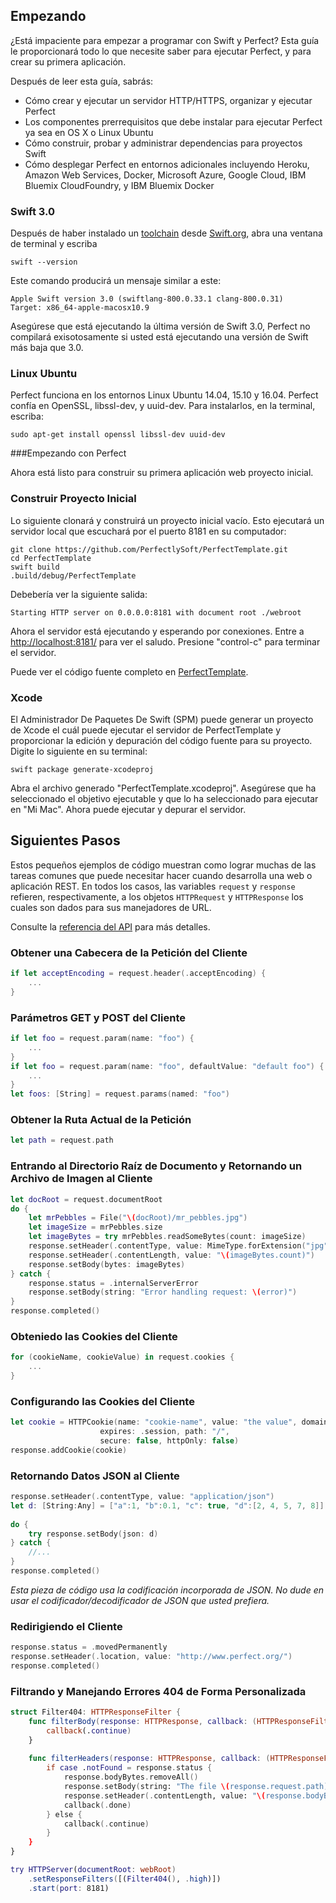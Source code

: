 ## Empezando

¿Está impaciente para empezar a programar con Swift y Perfect? Esta guía le proporcionará todo lo que necesite saber para ejecutar Perfect, y para crear su primera aplicación. 

Después de leer esta guía, sabrás:

- Cómo crear y ejecutar un servidor HTTP/HTTPS, organizar y ejecutar Perfect
- Los componentes prerrequisitos que debe instalar  para ejecutar Perfect ya sea en OS X o Linux Ubuntu
- Cómo construir, probar y administrar dependencias para proyectos Swift
- Cómo desplegar Perfect en entornos adicionales incluyendo Heroku, Amazon Web Services, Docker, Microsoft Azure, Google Cloud, IBM Bluemix CloudFoundry, y IBM Bluemix Docker

### Swift 3.0

Después de haber instalado un [toolchain](https://es.wikipedia.org/wiki/Cadena_de_herramientas) desde [Swift.org](https://swift.org/getting-started/), abra una ventana de terminal y escriba
```
swift --version
```

Este comando producirá un mensaje similar a este: 

```
Apple Swift version 3.0 (swiftlang-800.0.33.1 clang-800.0.31)
Target: x86_64-apple-macosx10.9
```
Asegúrese que está ejecutando la última versión de Swift 3.0, Perfect no compilará exisotosamente si usted está ejecutando una versión de Swift más baja que 3.0.

### Linux Ubuntu
Perfect funciona en los entornos Linux Ubuntu 14.04, 15.10 y 16.04. Perfect confía en OpenSSL, libssl-dev, y uuid-dev. Para instalarlos, en la terminal, escriba:

```
sudo apt-get install openssl libssl-dev uuid-dev
```

###Empezando con Perfect

Ahora está listo para construir su primera aplicación web proyecto inicial. 

### Construir Proyecto Inicial

Lo siguiente clonará y construirá un proyecto inicial vacío.  Esto ejecutará un servidor local que escuchará por el puerto 8181 en su computador:

```
git clone https://github.com/PerfectlySoft/PerfectTemplate.git
cd PerfectTemplate
swift build
.build/debug/PerfectTemplate
```

Debebería ver la siguiente salida:

```
Starting HTTP server on 0.0.0.0:8181 with document root ./webroot
```

Ahora el servidor está ejecutando y esperando por conexiones. Entre a [http://localhost:8181/](http://127.0.0.1:8181/) para ver el saludo. Presione "control-c" para terminar el servidor.

Puede ver el código fuente completo en [PerfectTemplate](https://github.com/PerfectlySoft/PerfectTemplate). 

### Xcode

El Administrador De Paquetes De Swift (SPM) puede generar un proyecto de Xcode el cuál puede ejecutar el servidor de PerfectTemplate y proporcionar la edición y depuración del código fuente para su proyecto. Digite lo siguiente en su terminal:

```
swift package generate-xcodeproj
```

Abra el archivo generado "PerfectTemplate.xcodeproj". Asegúrese que ha seleccionado el objetivo ejecutable y que lo ha seleccionado para ejecutar en "Mi Mac". Ahora puede ejecutar y depurar el servidor.

## Siguientes Pasos

Estos pequeños ejemplos de código muestran como lograr muchas de las tareas comunes que puede necesitar hacer cuando desarrolla una web o aplicación REST. En todos los casos, las variables ```request``` y ```response``` refieren, respectivamente, a los objetos ```HTTPRequest``` y ```HTTPResponse``` los cuales son dados para sus manejadores de URL.

Consulte la [referencia del API](http://www.perfect.org/docs/) para más detalles.

### Obtener una Cabecera de la Petición del Cliente

```swift
if let acceptEncoding = request.header(.acceptEncoding) {
	...
}
```

### Parámetros GET y POST del Cliente

```swift
if let foo = request.param(name: "foo") {
	...
}   
if let foo = request.param(name: "foo", defaultValue: "default foo") {
	...
}
let foos: [String] = request.params(named: "foo")
```

### Obtener la Ruta Actual de la Petición

```swift
let path = request.path
```

### Entrando al Directorio Raíz de Documento y Retornando un Archivo de Imagen al Cliente

```swift
let docRoot = request.documentRoot
do {
    let mrPebbles = File("\(docRoot)/mr_pebbles.jpg")
    let imageSize = mrPebbles.size
    let imageBytes = try mrPebbles.readSomeBytes(count: imageSize)
    response.setHeader(.contentType, value: MimeType.forExtension("jpg"))
    response.setHeader(.contentLength, value: "\(imageBytes.count)")
    response.setBody(bytes: imageBytes)
} catch {
    response.status = .internalServerError
    response.setBody(string: "Error handling request: \(error)")
}
response.completed()
```

### Obteniedo las Cookies del Cliente

```swift
for (cookieName, cookieValue) in request.cookies {
	...
}
```

### Configurando las Cookies del Cliente

```swift
let cookie = HTTPCookie(name: "cookie-name", value: "the value", domain: nil,
                    expires: .session, path: "/",
                    secure: false, httpOnly: false)
response.addCookie(cookie)
```

### Retornando Datos JSON al Cliente

```swift
response.setHeader(.contentType, value: "application/json")
let d: [String:Any] = ["a":1, "b":0.1, "c": true, "d":[2, 4, 5, 7, 8]]
    
do {
    try response.setBody(json: d)
} catch {
    //...
}
response.completed()
```
*Esta pieza de código usa la codificación incorporada de JSON. No dude en usar el codificador/decodificador de JSON que usted prefiera.*

### Redirigiendo el Cliente

```swift
response.status = .movedPermanently
response.setHeader(.location, value: "http://www.perfect.org/")
response.completed()
```

### Filtrando y Manejando Errores 404 de Forma Personalizada

```swift
struct Filter404: HTTPResponseFilter {
	func filterBody(response: HTTPResponse, callback: (HTTPResponseFilterResult) -> ()) {
		callback(.continue)
	}
	
	func filterHeaders(response: HTTPResponse, callback: (HTTPResponseFilterResult) -> ()) {
		if case .notFound = response.status {
			response.bodyBytes.removeAll()
			response.setBody(string: "The file \(response.request.path) was not found.")
			response.setHeader(.contentLength, value: "\(response.bodyBytes.count)")
			callback(.done)
		} else {
			callback(.continue)
		}
	}
}

try HTTPServer(documentRoot: webRoot)
	.setResponseFilters([(Filter404(), .high)])
	.start(port: 8181)
```
